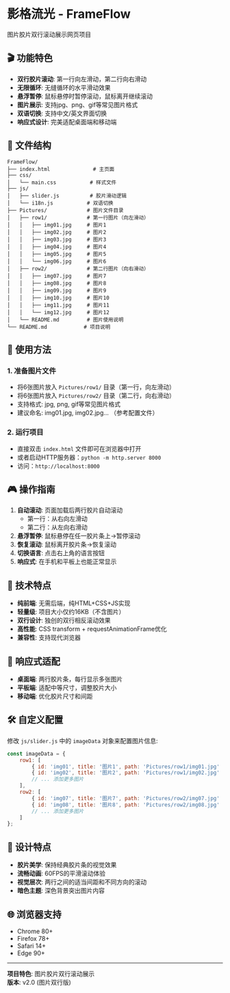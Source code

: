 # 影格流光 - FrameFlow

图片胶片双行滚动展示网页项目

## 🎬 功能特色

- **双行胶片滚动**: 第一行向左滑动，第二行向右滑动
- **无限循环**: 无缝循环的水平滑动效果
- **悬浮暂停**: 鼠标悬停时暂停滚动，鼠标离开继续滚动
- **图片展示**: 支持jpg、png、gif等常见图片格式
- **双语切换**: 支持中文/英文界面切换
- **响应式设计**: 完美适配桌面端和移动端

## 📁 文件结构

```
FrameFlow/
├── index.html              # 主页面
├── css/
│   └── main.css           # 样式文件
├── js/
│   ├── slider.js          # 胶片滑动逻辑
│   └── i18n.js           # 双语切换
├── Pictures/             # 图片文件目录
│   ├── row1/             # 第一行图片（向左滑动）
│   │   ├── img01.jpg     # 图片1
│   │   ├── img02.jpg     # 图片2
│   │   ├── img03.jpg     # 图片3
│   │   ├── img04.jpg     # 图片4
│   │   ├── img05.jpg     # 图片5
│   │   └── img06.jpg     # 图片6
│   ├── row2/             # 第二行图片（向右滑动）
│   │   ├── img07.jpg     # 图片7
│   │   ├── img08.jpg     # 图片8
│   │   ├── img09.jpg     # 图片9
│   │   ├── img10.jpg     # 图片10
│   │   ├── img11.jpg     # 图片11
│   │   └── img12.jpg     # 图片12
│   └── README.md         # 图片使用说明
└── README.md            # 项目说明
```

## 🚀 使用方法

### 1. 准备图片文件
- 将6张图片放入 `Pictures/row1/` 目录（第一行，向左滑动）
- 将6张图片放入 `Pictures/row2/` 目录（第二行，向右滑动）
- 支持格式: jpg, png, gif等常见图片格式
- 建议命名: img01.jpg, img02.jpg... （参考配置文件）

### 2. 运行项目
- 直接双击 `index.html` 文件即可在浏览器中打开
- 或者启动HTTP服务器：`python -m http.server 8000`
- 访问：`http://localhost:8000`

## 🎮 操作指南

1. **自动滚动**: 页面加载后两行胶片自动滚动
   - 第一行：从右向左滑动
   - 第二行：从左向右滑动
2. **悬浮暂停**: 鼠标悬停在任一胶片条上→暂停滚动
3. **恢复滚动**: 鼠标离开胶片条→恢复滚动
4. **切换语言**: 点击右上角的语言按钮
5. **响应式**: 在手机和平板上也能正常显示

## 🔧 技术特点

- **纯前端**: 无需后端，纯HTML+CSS+JS实现
- **轻量级**: 项目大小仅约16KB（不含图片）
- **双行设计**: 独创的双行相反滚动效果
- **高性能**: CSS transform + requestAnimationFrame优化
- **兼容性**: 支持现代浏览器

## 📱 响应式适配

- **桌面端**: 两行胶片条，每行显示多张图片
- **平板端**: 适配中等尺寸，调整胶片大小
- **移动端**: 优化胶片尺寸和间距

## 🛠️ 自定义配置

修改 `js/slider.js` 中的 `imageData` 对象来配置图片信息:

```javascript
const imageData = {
    row1: [
        { id: 'img01', title: '图片1', path: 'Pictures/row1/img01.jpg' },
        { id: 'img02', title: '图片2', path: 'Pictures/row1/img02.jpg' },
        // ... 添加更多图片
    ],
    row2: [
        { id: 'img07', title: '图片7', path: 'Pictures/row2/img07.jpg' },
        { id: 'img08', title: '图片8', path: 'Pictures/row2/img08.jpg' },
        // ... 添加更多图片
    ]
};
```

## 🎨 设计特点

- **胶片美学**: 保持经典胶片条的视觉效果
- **流畅动画**: 60FPS的平滑滚动体验
- **视觉层次**: 两行之间的适当间距和不同方向的滚动
- **暗色主题**: 深色背景突出图片内容

## 🌐 浏览器支持

- Chrome 80+
- Firefox 78+
- Safari 14+
- Edge 90+

---

**项目特色**: 图片胶片双行滚动展示  
**版本**: v2.0 (图片双行版) 